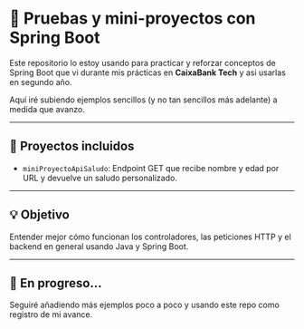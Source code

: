 # 🧪 Pruebas y mini-proyectos con Spring Boot

Este repositorio lo estoy usando para practicar y reforzar conceptos de Spring Boot que vi durante mis prácticas en **CaixaBank Tech** y asi usarlas en segundo año.

Aquí iré subiendo ejemplos sencillos (y no tan sencillos más adelante) a medida que avanzo.

---

## 📝 Proyectos incluidos

- `miniProyectoApiSaludo`: Endpoint GET que recibe nombre y edad por URL y devuelve un saludo personalizado.

---

## 💡 Objetivo

Entender mejor cómo funcionan los controladores, las peticiones HTTP y el backend en general usando Java y Spring Boot.

---

## 🚧 En progreso...

Seguiré añadiendo más ejemplos poco a poco y usando este repo como registro de mi avance.

